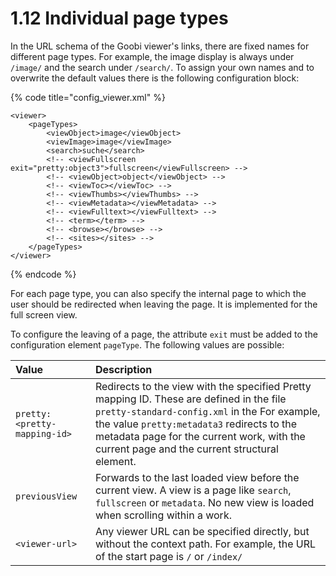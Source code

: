 # 1.12 Individual page types

In the URL schema of the Goobi viewer's links, there are fixed names for different page types. For example, the image display is always under `/image/` and the search under `/search/`. To assign your own names and to overwrite the default values there is the following configuration block:

{% code title="config\_viewer.xml" %}
```markup
<viewer>
    <pageTypes>
        <viewObject>image</viewObject>
        <viewImage>image</viewImage>
        <search>suche</search>
        <!-- <viewFullscreen exit="pretty:object3">fullscreen</viewFullscreen> -->
        <!-- <viewObject>object</viewObject> -->
        <!-- <viewToc></viewToc> -->
        <!-- <viewThumbs></viewThumbs> -->
        <!-- <viewMetadata></viewMetadata> -->
        <!-- <viewFulltext></viewFulltext> -->
        <!-- <term></term> -->
        <!-- <browse></browse> -->
        <!-- <sites></sites> -->
    </pageTypes>
</viewer>
```
{% endcode %}

For each page type, you can also specify the internal page to which the user should be redirected when leaving the page. It is implemented for the full screen view.

To configure the leaving of a page, the attribute `exit` must be added to the configuration element `pageType`. The following values are possible:

| Value | Description |
| :--- | :--- |
| `pretty:<pretty-mapping-id>` | Redirects to the view with the specified Pretty mapping ID. These are defined in the file `pretty-standard-config.xml` in the For example, the value `pretty:metadata3` redirects to the metadata page for the current work, with the current page and the current structural element. |
| `previousView` | Forwards to the last loaded view before the current view. A view is a page like `search`, `fullscreen` or `metadata`. No new view is loaded when scrolling within a work. |
| `<viewer-url>` | Any viewer URL can be specified directly, but without the context path. For example, the URL of the start page is `/` or `/index/` |

